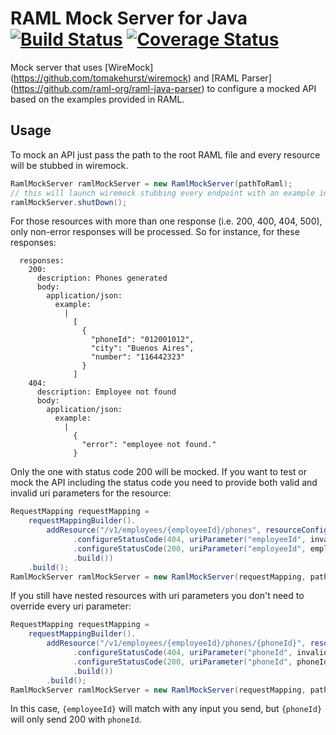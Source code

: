 # RAML Mock Server for Java [![Build Status](https://travis-ci.org/arielsegura/raml-java-mock-server.svg?branch=master)](https://travis-ci.org/arielsegura/raml-java-mock-server) [![Coverage Status](https://coveralls.io/repos/github/arielsegura/raml-java-mock-server/badge.svg?branch=master)](https://coveralls.io/github/arielsegura/raml-java-mock-server?branch=master)

Mock server that uses [WireMock] (https://github.com/tomakehurst/wiremock) and [RAML Parser] (https://github.com/raml-org/raml-java-parser) to configure a mocked API based on the examples provided in RAML. 

## Usage

To mock an API just pass the path to the root RAML file and every resource will be stubbed in wiremock. 

```java
RamlMockServer ramlMockServer = new RamlMockServer(pathToRaml);
// this will launch wiremock stubbing every endpoint with an example in the RAML file. 
ramlMockServer.shutDown();
```

For those resources with more than one response (i.e. 200, 400, 404, 500), only non-error responses will be processed. 
So for instance, for these responses: 
```raml
  responses:
    200:
      description: Phones generated
      body:
        application/json:
          example:
            |
              [
                {
                  "phoneId": "012001012",
                  "city": "Buenos Aires",
                  "number": "116442323"
                }
              ]
    404:
      description: Employee not found
      body:
        application/json:
          example:
            |
              {
                "error": "employee not found."
              }
```
Only the one with status code 200 will be mocked. If you want to test or mock the API including the status code you need to provide both valid and invalid uri parameters for the resource: 
```java
RequestMapping requestMapping =
    requestMappingBuilder().
        addResource("/v1/employees/{employeeId}/phones", resourceConfig()
              .configureStatusCode(404, uriParameter("employeeId", invalidEmployeeId))
              .configureStatusCode(200, uriParameter("employeeId", employeeId))
              .build())
    .build();
RamlMockServer ramlMockServer = new RamlMockServer(requestMapping, pathToRaml);
```
If you still have nested resources with uri parameters you don't need to override every uri parameter: 
```java
RequestMapping requestMapping =
    requestMappingBuilder().
        addResource("/v1/employees/{employeeId}/phones/{phoneId}", resourceConfig()
              .configureStatusCode(404, uriParameter("phoneId", invalidPhoneId))
              .configureStatusCode(200, uriParameter("phoneId", phoneId))
              .build())
        .build();
RamlMockServer ramlMockServer = new RamlMockServer(requestMapping, pathToRaml);
```
In this case, `{employeeId}` will match with any input you send, but `{phoneId}` will only send 200 with `phoneId`. 
